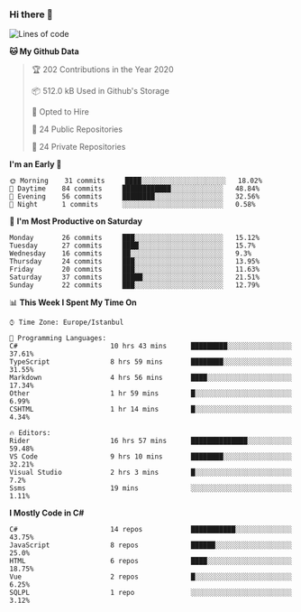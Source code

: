 ### Hi there 👋

<!--START_SECTION:waka-->
![Lines of code](https://img.shields.io/badge/From%20Hello%20World%20I%27ve%20Written-25.4%20million%20lines%20of%20code-blue)

**🐱 My Github Data** 

> 🏆 202 Contributions in the Year 2020
 > 
> 📦 512.0 kB Used in Github's Storage 
 > 
> 💼 Opted to Hire
 > 
> 📜 24 Public Repositories 
 > 
> 🔑 24 Private Repositories  

**I'm an Early 🐤** 

```text
🌞 Morning    31 commits     ████░░░░░░░░░░░░░░░░░░░░░   18.02% 
🌆 Daytime    84 commits     ████████████░░░░░░░░░░░░░   48.84% 
🌃 Evening    56 commits     ████████░░░░░░░░░░░░░░░░░   32.56% 
🌙 Night      1 commits      ░░░░░░░░░░░░░░░░░░░░░░░░░   0.58%

```
📅 **I'm Most Productive on Saturday** 

```text
Monday       26 commits     ███░░░░░░░░░░░░░░░░░░░░░░   15.12% 
Tuesday      27 commits     ████░░░░░░░░░░░░░░░░░░░░░   15.7% 
Wednesday    16 commits     ██░░░░░░░░░░░░░░░░░░░░░░░   9.3% 
Thursday     24 commits     ███░░░░░░░░░░░░░░░░░░░░░░   13.95% 
Friday       20 commits     ███░░░░░░░░░░░░░░░░░░░░░░   11.63% 
Saturday     37 commits     █████░░░░░░░░░░░░░░░░░░░░   21.51% 
Sunday       22 commits     ███░░░░░░░░░░░░░░░░░░░░░░   12.79%

```


📊 **This Week I Spent My Time On** 

```text
⌚︎ Time Zone: Europe/Istanbul

💬 Programming Languages: 
C#                       10 hrs 43 mins      █████████░░░░░░░░░░░░░░░░   37.61% 
TypeScript               8 hrs 59 mins       ████████░░░░░░░░░░░░░░░░░   31.55% 
Markdown                 4 hrs 56 mins       ████░░░░░░░░░░░░░░░░░░░░░   17.34% 
Other                    1 hr 59 mins        █░░░░░░░░░░░░░░░░░░░░░░░░   6.99% 
CSHTML                   1 hr 14 mins        █░░░░░░░░░░░░░░░░░░░░░░░░   4.34%

🔥 Editors: 
Rider                    16 hrs 57 mins      ██████████████░░░░░░░░░░░   59.48% 
VS Code                  9 hrs 10 mins       ████████░░░░░░░░░░░░░░░░░   32.21% 
Visual Studio            2 hrs 3 mins        █░░░░░░░░░░░░░░░░░░░░░░░░   7.2% 
Ssms                     19 mins             ░░░░░░░░░░░░░░░░░░░░░░░░░   1.11%

```

**I Mostly Code in C#** 

```text
C#                       14 repos            ███████████░░░░░░░░░░░░░░   43.75% 
JavaScript               8 repos             ██████░░░░░░░░░░░░░░░░░░░   25.0% 
HTML                     6 repos             ████░░░░░░░░░░░░░░░░░░░░░   18.75% 
Vue                      2 repos             █░░░░░░░░░░░░░░░░░░░░░░░░   6.25% 
SQLPL                    1 repo              ░░░░░░░░░░░░░░░░░░░░░░░░░   3.12%

```



<!--END_SECTION:waka-->

<!--
**ebubekirdinc/ebubekirdinc** is a ✨ _special_ ✨ repository because its `README.md` (this file) appears on your GitHub profile.

Here are some ideas to get you started:

- 🔭 I’m currently working on ...
- 🌱 I’m currently learning ...
- 👯 I’m looking to collaborate on ...
- 🤔 I’m looking for help with ...
- 💬 Ask me about ...
- 📫 How to reach me: ...
- 😄 Pronouns: ...
- ⚡ Fun fact: ...
-->
